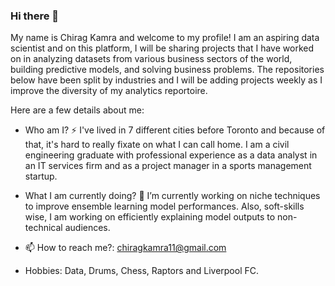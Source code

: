 ### Hi there 👋


My name is Chirag Kamra and welcome to my profile! I am an aspiring data scientist and on this platform, I will be sharing projects that I have worked on in analyzing datasets from various business sectors of the world, building predictive models, and solving business problems. The repositories below have been split by industries and I will be adding projects weekly as I improve the diversity of my analytics reportoire.

Here are a few details about me:

- Who am I? ⚡ I've lived in 7 different cities before Toronto and because of that, it's hard to really fixate on what I can call home. I am a civil engineering graduate with professional experience as a data analyst in an IT services firm and as a project manager in a sports management startup.  

- What I am currently doing? 🌱 I’m currently working on niche techniques to improve ensemble learning model performances. Also, soft-skills wise, I am working on efficiently explaining model outputs to non-technical audiences. 

- 📫 How to reach me?: chiragkamra11@gmail.com

- Hobbies: Data, Drums, Chess, Raptors and Liverpool FC. 
<!--
**chiragkamra11/chiragkamra11** is a ✨ _special_ ✨ repository because its `README.md` (this file) appears on your GitHub profile.



-->
